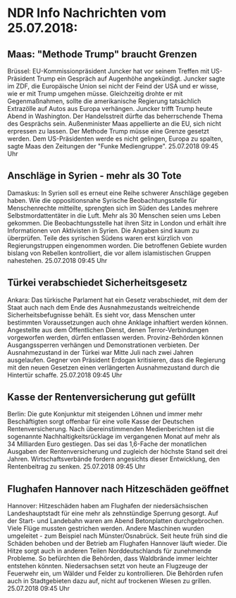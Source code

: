 # NDR Info Nachrichten vom 25.07.2018:


## Maas: "Methode Trump" braucht Grenzen
Brüssel:	EU-Kommissionpräsident Juncker hat vor seinem Treffen mit US-Präsident Trump ein Gespräch auf Augenhöhe angekündigt. Juncker sagte im ZDF, die Europäische Union sei nicht der Feind der USA und er wisse, wie er mit Trump umgehen müsse. Gleichzeitig drohte er mit Gegenmaßnahmen, sollte die amerikanische Regierung tatsächlich Extrazölle auf Autos aus Europa verhängen. Juncker trifft Trump heute Abend in Washington. Der Handelsstreit dürfte das beherrschende Thema des Gesprächs sein. Außenminister Maas appellierte an die EU, sich nicht erpressen zu lassen. Der Methode Trump müsse eine Grenze gesetzt werden. Dem US-Präsidenten werde es nicht gelingen, Europa zu spalten, sagte Maas den Zeitungen der "Funke Mediengruppe". 25.07.2018 09:45 Uhr 

## Anschläge in Syrien - mehr als 30 Tote
Damaskus: In Syrien soll es erneut eine Reihe schwerer Anschläge gegeben haben. Wie die oppositionsnahe Syrische Beobachtungsstelle für Menschenrechte mitteilte, sprengten sich im Süden des Landes mehrere Selbstmordattentäter in die Luft. Mehr als 30 Menschen seien ums Leben gekommen. Die Beobachtungsstelle hat ihren Sitz in London und erhält ihre Informationen von Aktivisten in Syrien. Die Angaben sind kaum zu überprüfen. Teile des syrischen Südens waren erst kürzlich von Regierungstruppen eingenommen worden. Die betroffenen Gebiete wurden bislang von Rebellen kontrolliert, die vor allem islamistischen Gruppen nahestehen. 25.07.2018 09:45 Uhr 

## Türkei verabschiedet Sicherheitsgesetz
Ankara:	Das türkische Parlament hat ein Gesetz verabschiedet, mit dem der Staat auch nach dem Ende des Ausnahmezustands weitreichende Sicherheitsbefugnisse behält. Es sieht vor, dass Menschen unter bestimmten Voraussetzungen auch ohne Anklage inhaftiert werden können. Angestellte aus dem Öffentlichen Dienst, denen Terror-Verbindungen vorgeworfen werden, dürfen entlassen werden. Provinz-Behörden können Ausgangssperren verhängen und Demonstrationen verbieten. Der Ausnahmezustand in der Türkei war Mitte Juli nach zwei Jahren ausgelaufen. Gegner von Präsident Erdogan kritisieren, dass die Regierung mit den neuen Gesetzen einen verlängerten Ausnahmezustand durch die Hintertür schaffe. 25.07.2018 09:45 Uhr 

## Kasse der Rentenversicherung gut gefüllt
Berlin: Die gute Konjunktur mit steigenden Löhnen und immer mehr Beschäftigten sorgt offenbar für eine volle Kasse der Deutschen Rentenversicherung. Nach übereinstimmenden Medienberichten ist die sogenannte Nachhaltigkeitsrücklage im vergangenen Monat auf mehr als 34 Milliarden Euro gestiegen. Das sei das 1,6-Fache der monatlichen Ausgaben der Rentenversicherung und zugleich der höchste Stand seit drei Jahren. Wirtschaftsverbände fordern angesichts dieser Entwicklung, den Rentenbeitrag zu senken. 25.07.2018 09:45 Uhr 

## Flughafen Hannover nach Hitzeschäden geöffnet
Hannover:	Hitzeschäden haben am Flughafen der niedersächsischen Landeshauptstadt für eine mehr als zehnstündige Sperrung gesorgt. Auf der Start- und Landebahn waren am Abend Betonplatten durchgebrochen. Viele Flüge mussten gestrichen werden. Andere Maschinen wurden umgeleitet - zum Beispiel nach Münster/Osnabrück. Seit heute früh sind die Schäden behoben und der Betrieb am Flughafen Hannover läuft wieder. Die Hitze sorgt auch in anderen Teilen Norddeutschlands für zunehmende Probleme. So befürchten die Behörden, dass Waldbrände immer leichter entstehen könnten. Niedersachsen setzt von heute an Flugzeuge der Feuerwehr ein, um Wälder und Felder zu kontrollieren. Die Behörden rufen auch in Stadtgebieten dazu auf, nicht auf trockenen Wiesen zu grillen. 25.07.2018 09:45 Uhr 
